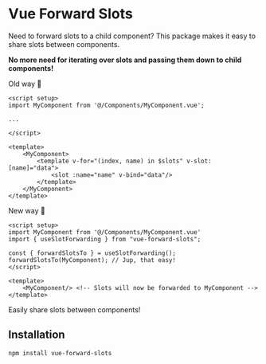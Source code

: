 # Vue Forward Slots

Need to forward slots to a child component? This package makes it easy to share slots between components.

**No more need for iterating over slots and passing them down to child components!**

Old way 💩
```vue
<script setup>
import MyComponent from '@/Components/MyComponent.vue';

...

</script>

<template>
    <MyComponent>
        <template v-for="(index, name) in $slots" v-slot:[name]="data">
            <slot :name="name" v-bind="data"/>
        </template>
    </MyComponent>
</template>
```

New way 🚀
```vue
<script setup>
import MyComponent from '@/Components/MyComponent.vue'
import { useSlotForwarding } from "vue-forward-slots";

const { forwardSlotsTo } = useSlotForwarding();
forwardSlotsTo(MyComponent); // Jup, that easy!
</script>

<template>
    <MyComponent/> <!-- Slots will now be forwarded to MyComponent -->
</template>
```

Easily share slots between components!

## Installation

```bash
npm install vue-forward-slots
```
